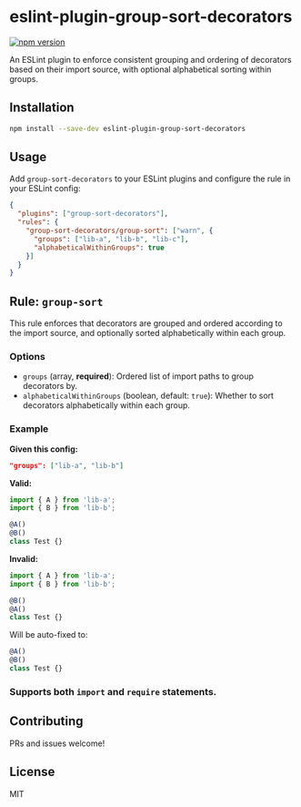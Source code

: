 # eslint-plugin-group-sort-decorators

[![npm version](https://badge.fury.io/js/eslint-plugin-group-sort-decorators.svg)](https://www.npmjs.com/package/eslint-plugin-group-sort-decorators)

An ESLint plugin to enforce consistent grouping and ordering of decorators based on their import source, with optional alphabetical sorting within groups.

## Installation

```sh
npm install --save-dev eslint-plugin-group-sort-decorators
```

## Usage

Add `group-sort-decorators` to your ESLint plugins and configure the rule in your ESLint config:

```json
{
  "plugins": ["group-sort-decorators"],
  "rules": {
    "group-sort-decorators/group-sort": ["warn", {
      "groups": ["lib-a", "lib-b", "lib-c"],
      "alphabeticalWithinGroups": true
    }]
  }
}
```

## Rule: `group-sort`

This rule enforces that decorators are grouped and ordered according to the import source, and optionally sorted alphabetically within each group.

### Options

- `groups` (array, **required**): Ordered list of import paths to group decorators by.
- `alphabeticalWithinGroups` (boolean, default: `true`): Whether to sort decorators alphabetically within each group.

### Example

**Given this config:**
```json
"groups": ["lib-a", "lib-b"]
```

**Valid:**
```ts
import { A } from 'lib-a';
import { B } from 'lib-b';

@A()
@B()
class Test {}
```

**Invalid:**
```ts
import { A } from 'lib-a';
import { B } from 'lib-b';

@B()
@A()
class Test {}
```
Will be auto-fixed to:
```ts
@A()
@B()
class Test {}
```

### Supports both `import` and `require` statements.

## Contributing

PRs and issues welcome!

## License

MIT